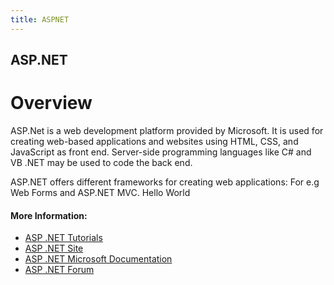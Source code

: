 ```yaml
---
title: ASPNET
---
```

## ASP.NET

# Overview

ASP.Net is a web development platform provided by Microsoft. It is used for creating web-based applications and websites using HTML, CSS, and JavaScript as front end. 
Server-side programming languages like C# and VB .NET may be used to code the back end.

ASP.NET offers different frameworks for creating web applications: For e.g Web Forms and ASP.NET MVC.
Hello World

#### More Information:
- [ASP .NET Tutorials](https://www.tutorialspoint.com/asp.net/)
- [ASP .NET Site](https://www.asp.net/)
- [ASP .NET Microsoft Documentation](https://docs.microsoft.com/en-us/aspnet/#pivot=aspnet/)
- [ASP .NET Forum](https://forums.asp.net/)
